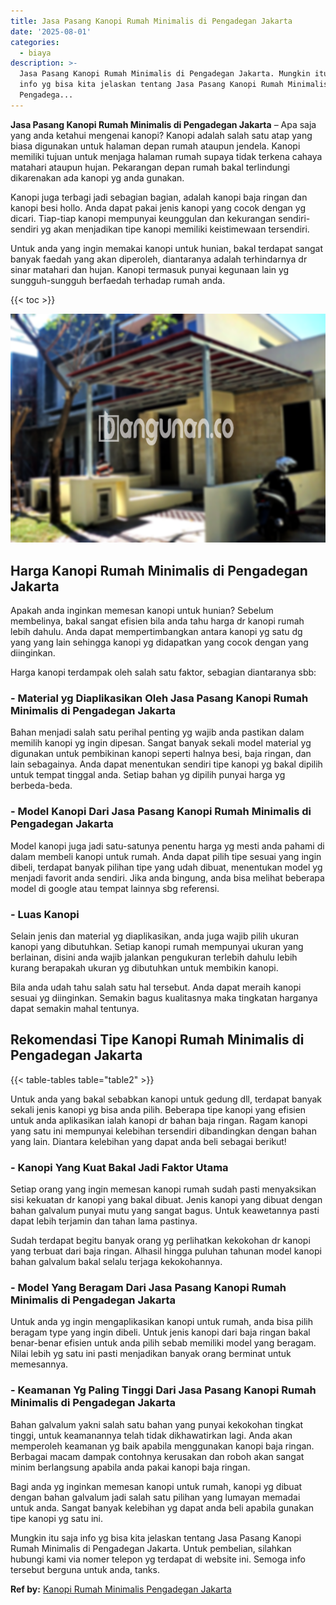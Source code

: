 ```yaml
---
title: Jasa Pasang Kanopi Rumah Minimalis di Pengadegan Jakarta
date: '2025-08-01'
categories:
  - biaya
description: >-
  Jasa Pasang Kanopi Rumah Minimalis di Pengadegan Jakarta. Mungkin itu saja
  info yg bisa kita jelaskan tentang Jasa Pasang Kanopi Rumah Minimalis di
  Pengadega...
---
```


**Jasa Pasang Kanopi Rumah Minimalis di Pengadegan Jakarta** – Apa saja yang anda ketahui mengenai kanopi? Kanopi adalah salah satu atap yang biasa digunakan untuk halaman depan rumah ataupun jendela. Kanopi memiliki tujuan untuk menjaga halaman rumah supaya tidak terkena cahaya matahari ataupun hujan. Pekarangan depan rumah bakal terlindungi dikarenakan ada kanopi yg anda gunakan.

Kanopi juga terbagi jadi sebagian bagian, adalah kanopi baja ringan dan kanopi besi hollo. Anda dapat pakai jenis kanopi yang cocok dengan yg dicari. Tiap-tiap kanopi mempunyai keunggulan dan kekurangan sendiri-sendiri yg akan menjadikan tipe kanopi memiliki keistimewaan tersendiri.

Untuk anda yang ingin memakai kanopi untuk hunian, bakal terdapat sangat banyak faedah yang akan diperoleh, diantaranya adalah terhindarnya dr sinar matahari dan hujan. Kanopi termasuk punyai kegunaan lain yg sungguh-sungguh berfaedah terhadap rumah anda.

{{< toc >}}

![Jasa Pasang Kanopi Rumah Minimalis di Pengadegan Jakarta](/images/harga-kanopi-minimalis-11.png)

## Harga Kanopi Rumah Minimalis di Pengadegan Jakarta

Apakah anda inginkan memesan kanopi untuk hunian? Sebelum membelinya, bakal sangat efisien bila anda tahu harga dr kanopi rumah lebih dahulu. Anda dapat mempertimbangkan antara kanopi yg satu dg yang yang lain sehingga kanopi yg didapatkan yang cocok dengan yang diinginkan.

Harga kanopi terdampak oleh salah satu faktor, sebagian diantaranya sbb:

### \- Material yg Diaplikasikan Oleh Jasa Pasang Kanopi Rumah Minimalis di Pengadegan Jakarta

Bahan menjadi salah satu perihal penting yg wajib anda pastikan dalam memilih kanopi yg ingin dipesan. Sangat banyak sekali model material yg digunakan untuk pembikinan kanopi seperti halnya besi, baja ringan, dan lain sebagainya. Anda dapat menentukan sendiri tipe kanopi yg bakal dipilih untuk tempat tinggal anda. Setiap bahan yg dipilih punyai harga yg berbeda-beda.

### \- Model Kanopi Dari Jasa Pasang Kanopi Rumah Minimalis di Pengadegan Jakarta

Model kanopi juga jadi satu-satunya penentu harga yg mesti anda pahami di dalam membeli kanopi untuk rumah. Anda dapat pilih tipe sesuai yang ingin dibeli, terdapat banyak pilihan tipe yang udah dibuat, menentukan model yg menjadi favorit anda sendiri. Jika anda bingung, anda bisa melihat beberapa model di google atau tempat lainnya sbg referensi.

### \- Luas Kanopi

Selain jenis dan material yg diaplikasikan, anda juga wajib pilih ukuran kanopi yang dibutuhkan. Setiap kanopi rumah mempunyai ukuran yang berlainan, disini anda wajib jalankan pengukuran terlebih dahulu lebih kurang berapakah ukuran yg dibutuhkan untuk membikin kanopi.

Bila anda udah tahu salah satu hal tersebut. Anda dapat meraih kanopi sesuai yg diinginkan. Semakin bagus kualitasnya maka tingkatan harganya dapat semakin mahal tentunya.

## Rekomendasi Tipe Kanopi Rumah Minimalis di Pengadegan Jakarta

{{< table-tables table="table2" >}}

Untuk anda yang bakal sebabkan kanopi untuk gedung dll, terdapat banyak sekali jenis kanopi yg bisa anda pilih. Beberapa tipe kanopi yang efisien untuk anda aplikasikan ialah kanopi dr bahan baja ringan. Ragam kanopi yang satu ini mempunyai kelebihan tersendiri dibandingkan dengan bahan yang lain. Diantara kelebihan yang dapat anda beli sebagai berikut!

### \- Kanopi Yang Kuat Bakal Jadi Faktor Utama

Setiap orang yang ingin memesan kanopi rumah sudah pasti menyaksikan sisi kekuatan dr kanopi yang bakal dibuat. Jenis kanopi yang dibuat dengan bahan galvalum punyai mutu yang sangat bagus. Untuk keawetannya pasti dapat lebih terjamin dan tahan lama pastinya.

Sudah terdapat begitu banyak orang yg perlihatkan kekokohan dr kanopi yang terbuat dari baja ringan. Alhasil hingga puluhan tahunan model kanopi bahan galvalum bakal selalu terjaga kekokohannya.

### \- Model Yang Beragam Dari Jasa Pasang Kanopi Rumah Minimalis di Pengadegan Jakarta

Untuk anda yg ingin mengaplikasikan kanopi untuk rumah, anda bisa pilih beragam type yang ingin dibeli. Untuk jenis kanopi dari baja ringan bakal benar-benar efisien untuk anda pilih sebab memiliki model yang beragam. Nilai lebih yg satu ini pasti menjadikan banyak orang berminat untuk memesannya.

### \- Keamanan Yg Paling Tinggi Dari Jasa Pasang Kanopi Rumah Minimalis di Pengadegan Jakarta

Bahan galvalum yakni salah satu bahan yang punyai kekokohan tingkat tinggi, untuk keamanannya telah tidak dikhawatirkan lagi. Anda akan memperoleh keamanan yg baik apabila menggunakan kanopi baja ringan. Berbagai macam dampak contohnya kerusakan dan roboh akan sangat minim berlangsung apabila anda pakai kanopi baja ringan.

Bagi anda yg inginkan memesan kanopi untuk rumah, kanopi yg dibuat dengan bahan galvalum jadi salah satu pilihan yang lumayan memadai untuk anda. Sangat banyak kelebihan yg dapat anda beli apabila gunakan tipe kanopi yg satu ini.

Mungkin itu saja info yg bisa kita jelaskan tentang Jasa Pasang Kanopi Rumah Minimalis di Pengadegan Jakarta. Untuk pembelian, silahkan hubungi kami via nomer telepon yg terdapat di website ini. Semoga info tersebut berguna untuk anda, tanks.

**Ref by:**  [Kanopi Rumah Minimalis Pengadegan Jakarta](https://id.wikipedia.org/wiki/Kanopi)
